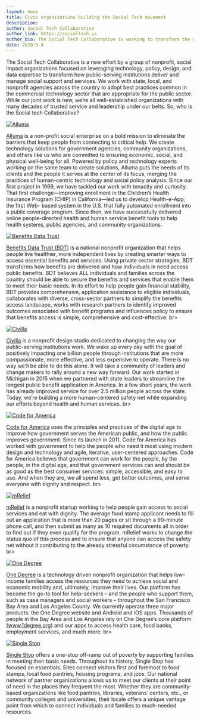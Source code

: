 ```yaml
---
layout: news
title: Civic organizations building the Social Tech movement
description:
author: Social Tech Collaborative
author_link: https://socialtech.us
author_bio: The Social Tech Collaborative is working to transform the way technology powers social services. <a href="/about">Learn more.</a>
date: 2020-5-4
---
```


The Social Tech Collaborative is a new effort by a group of nonprofit, social impact organizations focused on leveraging technology, policy, design, and data expertise to transform how public-serving institutions deliver and manage social support and services. We work with state, local, and nonprofit agencies across the country to adopt best practices common in the commercial technology sector that are appropriate for the public sector. While our joint work is new, we’re all well-established organizations with many decades of trusted service and leadership under our belts. So, who is the Social tech Collaborative?

<div class="col-lg-3">
  <a href="https://www.alluma.org/"><img src="{{site.url}}/{{site.baseurl}}/assets/img/logos/logo-alluma.png" alt="Alluma" title="Alluma" class="vert"></a>
</div>

<a href="https://alluma.org">Alluma</a> is a non-profit social enterprise on a bold mission to eliminate the barriers that keep people from connecting to critical help. We create technology solutions for government agencies, community organizations, and others like us who are committed to ensuring economic, social, and physical well-being for all. Powered by policy and technology experts working on the same team to create solutions, Alluma puts the needs of its clients and the people it serves at the center of its focus, merging the practices of human-centric technology and social policy analysis. Since our first project in 1999, we have tackled our work with tenacity and curiosity. That first challenge—improving enrollment in the Children’s Health Insurance Program (CHIP) in California—led us to develop Health-e-App, the first Web- based system in the U.S. that fully automated enrollment into a public coverage program. Since then, we have successfully delivered online people-directed health and human service benefit tools to help health systems, public agencies, and community organizations.

<div class="col-lg-3">
<a href="https://bdtrust.org/"><img src="{{site.url}}/{{site.baseurl}}/assets/img/logos/logo-benefitsdatatrust.png" alt="Benefits Data Trust" title="Benefits Data Trust" class="horiz"></a>
</div>

<a href="https://bdtrust.org">Benefits Data Trust (BDT)</a> is a national nonprofit organization that helps people live healthier, more independent lives by creating smarter ways to access essential benefits and services. Using private sector strategies, BDT transforms how benefits are delivered and how individuals in need access public benefits. BDT believes ALL individuals and families across the country should be able to secure the benefits and services that enable them to meet their basic needs. In its effort to help people gain financial stability, BDT provides comprehensive, application assistance to eligible individuals, collaborates with diverse, cross-sector partners to simplify the benefits access landscape, works with research partners to identify improved outcomes associated with benefit programs and influences policy to ensure that benefits access is simple, comprehensive and cost-effective.
br>

<div class="col-lg-3">
<a href="https://www.civilla.com/"><img src="{{site.url}}/{{site.baseurl}}/assets/img/logos/logo-civilla.png" alt="Civilla" title="Civilla" class="horiz"></a>
</div>

<a href="https://civilla.com">Civilla</a> is a nonprofit design studio dedicated to changing the way our public-serving institutions work. We wake up every day with the goal of positively impacting one billion people through institutions that are more compassionate, more effective, and less expensive to operate. There is no way we’ll be able to do this alone. It will take a community of leaders and change makers to rally around a new way forward. Our work started in Michigan in 2015 when we partnered with state leaders to streamline the longest public benefit application in America. In a few short years, the work has already improved service for over 2.5 million people across the state. Today, we’re building a more human-centered safety net while expanding our efforts beyond health and human services.
br>

<div class="col-lg-3">
<a href="https://www.codeforamerica.org/"><img src="{{site.url}}/{{site.baseurl}}/assets/img/logos/logo-cfa.png" alt="Code for America" title="Code for America" class="horiz"></a>
</div>

<a href="https://codeforamerica.org">Code for America</a> uses the principles and practices of the digital age to improve how government serves the American public, and how the public improves government. Since its launch in 2011, Code for America has worked with government to help the people who need it most using modern design and technology and agile, iterative, user-centered approaches. Code for America believes that government can work for the people, by the people, in the digital age, and that government services can and should be as good as the best consumer services: simple, accessible, and easy to use. And when they are, we all spend less, get better outcomes, and serve everyone with dignity and respect.
br>

<div class="col-lg-3">
<a href="https://www.mrelief.com"><img src="{{site.url}}/{{site.baseurl}}/assets/img/logos/logo-mrelief.svg" alt="mRelief" title="mRelief" class="vert"></a>
</div>

<a href="https://mrelief.com">mRelief</a> is a nonprofit startup working to help people gain access to social services and eat with dignity. The average food stamp applicant needs to fill out an application that is more than 20 pages or sit through a 90-minute phone call, and then submit as many as 10 required documents all in order to find out if they even qualify for the program. mRelief works to change the status quo of this process and to ensure that anyone can access the safety net without it contributing to the already stressful circumstance of poverty.
br>

<div class="col-lg-3">
<a href="https://www.1degree.org/"><img src="{{site.url}}/{{site.baseurl}}/assets/img/logos/logo-onedegree.png" alt="One Degree" title="One Degree" class="sq"></a>
</div>

<a href="https://degree.org">One Degree</a> is a technology driven nonprofit organization that helps low-income families access the resources they need to achieve social and economic mobility and, ultimately, improve their lives. Our platform has become the go-to tool for help-seekers – and the people who support them, such as case managers and social workers – throughout the San Francisco Bay Area and Los Angeles County. We currently operate three major products: the One Degree website and Android and iOS apps. Thousands of people in the Bay Area and Los Angeles rely on One Degree’s core platform (www.1degree.org) and our apps to access health care, food banks, employment services, and much more.
br>

<div class="col-lg-3">
<a href="https://singlestopusa.org/"><img src="{{site.url}}/{{site.baseurl}}/assets/img/logos/logo-singlestop.svg" alt="Single Stop" title="Single Stop" class="sq"></a>
</div>

<a href="https://singlestopusa.org">Single Stop</a> offers a one-stop off-ramp out of poverty by supporting families in meeting their basic needs. Throughout its history, Single Stop has focused on essentials. Sites connect visitors first and foremost to food stamps, local food pantries, housing programs, and jobs. Our national network of partner organizations allows us to meet our clients at their point of need in the places they frequent the most. Whether they are community-based organizations like food pantries, libraries, veterans’ centers, etc., or community colleges and universities, their locale offers a unique vantage point from which to connect individuals and families to much-needed resources.
